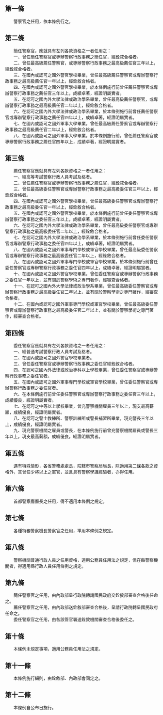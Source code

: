 第一條 
-------
　　警察官之任用，依本條例行之。  


第二條 
-------
　　簡任警察官，應就具有左列各款資格之一者任用之：  
　　一、曾任簡任警察官或專辦警察行政事務之簡任官，經銓敘合格者。  
　　二、曾任最高級薦任警察官，或專辦警察行政事務之最高級薦任官三年以上，經銓敘合格者。  
　　三、在國內或認可之國外警官學校畢業，曾任最高級薦任警察官或專辦警察行政事務之最高級薦任官一年以上，經銓敘合格者。  
　　四、在國內或認可之國外警官學校畢業，於本條例施行前曾任薦任警察官或專辦警察行政事務之薦任官三年以上，成績卓著，經證明屬實者。  
　　五、在認可之國內外大學法律或政治學系畢業，曾任最高級薦任警察官，或專辦警察行政事務之最高級薦任官二年以上，經銓敘合格者。  
　　六、在認可之國內外大學法律或政治學系畢業，於本條例施行前曾任薦任警察官或專辦警察行政事務之薦任官四年以上，成績卓著，經證明屬實者。  
　　七、在國內或認可之國外軍事大學畢業，曾任最高級薦任警察官或專辦警察行政事務之最高級薦任官二年以上，經銓敘合格者。  
　　八、在國內或認可之國外軍事大學畢業，於本條例施行前，曾任薦任警察官或專辦警察行政事務之薦任官四年以上，成績卓著，經證明屬實者。  


第三條 
-------
　　薦任警察官應就具有左列各款資格之一者任用之：  
　　一、經高等考試警察行政人員考試及格者。  
　　二、曾任薦任警察官或專辦警察行政事務之薦任官，經銓敘合格者。  
　　三、曾任最高級委任警察官或專辦警察行政事務之最高級委任官三年以上，經銓敘合格者。  
　　四、在國內或認可之國外警官學校畢業，曾任最高級委任警察官或專辦警察行政事務之最高級委任官一年以上，經銓敘合格者。  
　　五、在國內或認可之國外警官學校畢業，於本條例施行前曾任委任警察官或專辦警察行政事務之委任官三年以上，成績卓著，經證明屬實者。  
　　六、在認可之國內外大學法律或政治學系畢業，曾任最高級委任警察官或專辦警察行政事務之最高級委任官二年以上，經銓敘合格者。  
　　七、在認可之國內外大學法律或政治學系畢業，於本條例施行前曾任委任警察官或專辦警察行政事務之委任官四年以上，成績卓著，經證明屬實者。  
　　八、在國內或認可之國外軍事專門學校或軍官學校畢業，曾任最高級委任警察官或專辦警察行政事務之最高級委任官二年以上，經銓敘合格者。  
　　九、在國內或認可之國外軍事專門學校或軍官學校畢業，於本條例施行前曾任委任警察官或專辦警察行政事務之委任官四年以上，成績卓著，經證明屬實者。  
　　十、在國內或認可之國外警官學校畢業，曾任委任警察官或專辦警察行政事務之委任官一年以上，並有關於警察學術之專門著作，經審查合格者。  
　　十一、在認可之國內外大學法律或政治學系畢業，曾任最高級委任警察官或專辦警察行政事務之最高級委任官二年以上，並有關於警察學術之專門著作，經審查合格者。  
　　十二、在國內或認可之國外軍事專門學校或軍官學校畢業，曾任最高級委任警察官或專辦警察行政事務之最高級委任官二年以上，並有關於警察學術之專門著作，經審查合格者。  


第四條 
-------
　　委任警察官應就具有左列各款資格之一者任用之：  
　　一、經普通考試警察行政人員考試及格者。  
　　二、在國內或認可之國外警官學校畢業者。  
　　三、曾任委任警察官或專辦警察行政事務之委任官經銓敘合格者。  
　　四、在認可之國內外法律或政治專科以上學校畢業，曾任委任警察官或專辦警察行政事務之委任官者。  
　　五、在國內或認可之國外軍事專門學校或軍官學校畢業，曾任委任警察官或專辦警察行政事務之委任官者。  
　　六、在本條例施行前曾任委任警察官或專辦警察行政事務之委任官三年以上，成績優良，經證明屬實者。  
　　七、在認可之中等以上學校畢業，曾充警察機關雇員三年以上，現支最高薪額，成績優良，經證明屬實者。  
　　八、在認可之警士教練所、警察訓練所或警長補習所畢業，現充警長三年以上，成績優良，經證明屬實者。  
　　九、現充警察機關之雇員或警長，在本條例施行前曾充警察機關雇員或警長三年以上，現支最高薪額，成績優良，經證明屬實者。  


第五條 
-------
　　遇有特殊情形，各省警務處處長，院轄市警察局局長，除適用第二條各款之資格外，其曾任少將以上之軍官，並且具有警察學識經驗者，亦得任用。  


第六條 
-------
　　首都警察廳廳長之任用，得不適用本條例之規定。  


第七條 
-------
　　各種特務警察機長警察官之任用，準用本條例之規定。  


第八條 
-------
　　警察機關普通行政人員之任用資格，適用公務員任用法之規定，但在縣警察機關者，得適用縣行政人員任用條例之規定。  


第九條 
-------
　　簡任警察官之任用，由內政部呈行政院轉請國民政府交銓敘部審查合格後任命之。  
　　薦任警察官之任用，由內政部送銓敘部審查合格後，呈請行政院轉呈國民政府任命之。  
　　委任警察官之任用，由各該管官署送銓敘機關審查合格後委任之。  


第十條 
-------
　　本條例未規定事項，適用公務員任用法之規定。  


第十一條 
---------
　　本條例施行細則，由銓敘部、內政部會同定之。  


第十二條 
---------
　　本條例自公布日施行。
